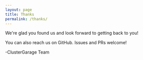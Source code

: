 ```yaml
---
layout: page
title: Thanks
permalink: /thanks/
---
```


We're glad you found us and look forward to getting back to you!

You can also reach us on <a ref="https://github.com/clustergarage">GitHub</a>.  Issues and PRs welcome!

-ClusterGarage Team
